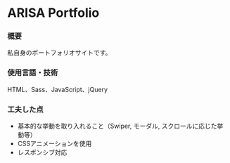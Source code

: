 # ARISA Portfolio

### 概要
私自身のポートフォリオサイトです。

### 使用言語・技術
HTML、Sass、JavaScript、jQuery

### 工夫した点
- 基本的な挙動を取り入れること（Swiper, モーダル, スクロールに応じた挙動等）
- CSSアニメーションを使用
- レスポンシブ対応
